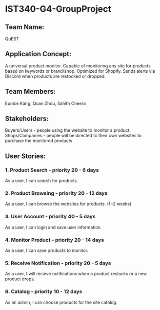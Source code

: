 # IST340-G4-GroupProject
<h2>Team Name:</h2>
QuEST

<h2>Application Concept: </h2>

A universal product monitor. Capable of monitoring any site for products based on keywords or brand/shop. Optimized for Shopify. Sends alerts via Discord when products are restocked or dropped.

<h2>Team Members:</h2> Eunice Kang, Quan Zhou, Sahith Cheera

<h2>Stakeholders: </h2>
Buyers/Users - people using the website to monitor a product.
Shops/Companies - people will be directed to their own websites to purchase the monitored products


<h2>User Stories:</h2>

<h3>1. Product Search - priority 20 - 6 days</h3>
As a user, I can search for products.

<h3>2. Product Browsing - priority 20 - 12 days</h3>
As a user, I can browse the websites for products. (1~2 weeks)

<h3>3. User Account - priority 40 - 5 days</h3>
As a user, I can login and save user information.

<h3>4. Monitor Product - priority 20 - 14 days</h3>
As a user, I can save products to monitor.

<h3>5. Receive Notification - priority 20 - 5 days</h3>
As a user, I will recieve notifications when a product restocks or a new product drops.

<h3>6. Catalog - priority 10 - 12 days</h3>
As an admin, I can choose products for the site catalog.




